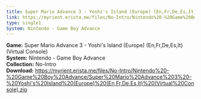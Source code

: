 ```yaml
---
title: Super Mario Advance 3 - Yoshi's Island (Europe) (En,Fr,De,Es,It) (Virtual Console)
link: https://myrient.erista.me/files/No-Intro/Nintendo%20-%20Game%20Boy%20Advance/Super%20Mario%20Advance%203%20-%20Yoshi's%20Island%20(Europe)%20(En,Fr,De,Es,It)%20(Virtual%20Console).zip
type: single1
System: Nintendo - Game Boy Advance
---
```

<b>Game:</b> Super Mario Advance 3 - Yoshi's Island (Europe) (En,Fr,De,Es,It) (Virtual Console)<br>
<b>System:</b> Nintendo - Game Boy Advance<br>
<b>Collection:</b> No-Intro<br>
<b>Download:</b> https://myrient.erista.me/files/No-Intro/Nintendo%20-%20Game%20Boy%20Advance/Super%20Mario%20Advance%203%20-%20Yoshi's%20Island%20(Europe)%20(En,Fr,De,Es,It)%20(Virtual%20Console).zip